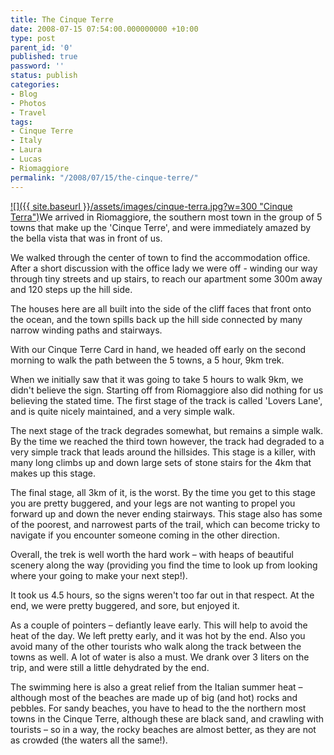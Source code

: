 ```yaml
---
title: The Cinque Terre
date: 2008-07-15 07:54:00.000000000 +10:00
type: post
parent_id: '0'
published: true
password: ''
status: publish
categories:
- Blog
- Photos
- Travel
tags:
- Cinque Terre
- Italy
- Laura
- Lucas
- Riomaggiore
permalink: "/2008/07/15/the-cinque-terre/"
---
```

[![]({{ site.baseurl }}/assets/images/cinque-terra.jpg?w=300 "Cinque Terra")](http://modrich.wordpress.com/2008/07/15/the-cinque-terre/cinque-terra/)We arrived in Riomaggiore, the southern most town in the group of 5 towns that make up the 'Cinque Terre', and were immediately amazed by the bella vista that was in front of us.

We walked through the center of town to find the accommodation office. After a short discussion with the office lady we were off - winding our way through tiny streets and up stairs, to reach our apartment some 300m away and 120 steps up the hill side.

The houses here are all built into the side of the cliff faces that front onto the ocean, and the town spills back up the hill side connected by many narrow winding paths and stairways.

With our Cinque Terre Card in hand, we headed off early on the second morning to walk the path between the 5 towns, a 5 hour, 9km trek.

When we initially saw that it was going to take 5 hours to walk 9km, we didn't believe the sign. Starting off from Riomaggiore also did nothing for us believing the stated time. The first stage of the track is called 'Lovers Lane', and is quite nicely maintained, and a very simple walk.

The next stage of the track degrades somewhat, but remains a simple walk. By the time we reached the third town however, the track had degraded to a very simple track that leads around the hillsides. This stage is a killer, with many long climbs up and down large sets of stone stairs for the 4km that makes up this stage.

The final stage, all 3km of it, is the worst. By the time you get to this stage you are pretty buggered, and your legs are not wanting to propel you forward up and down the never ending stairways. This stage also has some of the poorest, and narrowest parts of the trail, which can become tricky to navigate if you encounter someone coming in the other direction.

Overall, the trek is well worth the hard work – with heaps of beautiful scenery along the way (providing you find the time to look up from looking where your going to make your next step!).

It took us 4.5 hours, so the signs weren't too far out in that respect. At the end, we were pretty buggered, and sore, but enjoyed it.

As a couple of pointers – defiantly leave early. This will help to avoid the heat of the day. We left pretty early, and it was hot by the end. Also you avoid many of the other tourists who walk along the track between the towns as well. A lot of water is also a must. We drank over 3 liters on the trip, and were still a little dehydrated by the end.

The swimming here is also a great relief from the Italian summer heat – although most of the beaches are made up of big (and hot) rocks and pebbles. For sandy beaches, you have to head to the the northern most towns in the Cinque Terre, although these are black sand, and crawling with tourists – so in a way, the rocky beaches are almost better, as they are not as crowded (the waters all the same!).

